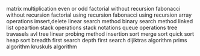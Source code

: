 matrix multiplication
even or odd
factorial without recursion
fabonacci without recursion
factorial using recursion
fabonacci using recursion
array operations imsert,delete
linear search method
binary search method
linked list opeartion
stack operations
stack notations
queue operations
tree travasels
avl tree
linear probing method
insertion sort
merge sort
quick sort
heap sort
breadth first search
depth first search
dijiktras algorithm
prims algorithm
kruskuls algorithm
